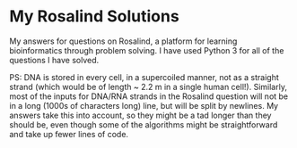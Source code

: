# My Rosalind Solutions
My answers for questions on Rosalind, a platform for learning bioinformatics through problem solving.
I have used Python 3 for all of the questions I have solved.

PS:
DNA is stored in every cell, in a supercoiled manner, not as a straight strand 
(which would be of length ~ 2.2 m in a single human cell!).
Similarly, most of the inputs for DNA/RNA strands in the Rosalind question will not be in a long
(1000s of characters long) line, but will be split by newlines. My answers take this into account, 
so they might be a tad longer than they should be, even though some of the algorithms might be straightforward
and take up fewer lines of code.
